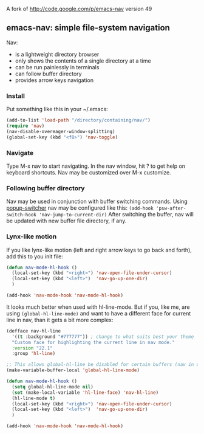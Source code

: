 A fork of http://code.google.com/p/emacs-nav version 49

## emacs-nav: simple file-system navigation

Nav:
- is a lightweight directory browser
- only shows the contents of a single directory at a time
- can be run painlessly in terminals
- can follow buffer directory
- provides arrow keys navigation

### Install
Put something like this in your ~/.emacs:

```lisp
(add-to-list 'load-path "/directory/containing/nav/")
(require 'nav)
(nav-disable-overeager-window-splitting)
(global-set-key (kbd "<f8>") 'nav-toggle)
```

### Navigate
Type M-x nav to start navigating.
In the nav window, hit ? to get help on keyboard shortcuts.
Nav may be customized over M-x customize.

### Following buffer directory

Nav may be used in conjunction with buffer switching commands.
Using [popup-switcher](https://github.com/kostafey/popup-switcher)
nav may be configured like this:
```(add-hook 'psw-after-switch-hook 'nav-jump-to-current-dir)```
After switching the buffer, nav will be updated with new buffer file
directory, if any.


### Lynx-like motion
If you like lynx-like motion (left and right arrow keys to go back and forth),
add this to you init file:

```lisp
(defun nav-mode-hl-hook ()
  (local-set-key (kbd "<right>") 'nav-open-file-under-cursor)
  (local-set-key (kbd "<left>")  'nav-go-up-one-dir)
  )

(add-hook 'nav-mode-hook 'nav-mode-hl-hook)
```

It looks much better when used with hl-line-mode.
But if you, like me, are using ```(global-hl-line-mode)```
and want to have a different face for current line in nav,
than it gets a bit more complex:

```lisp
(defface nav-hl-line
  '((t :background "#777777")) ; change to what suits best your theme
  "Custom face for highlighting the current line in nav mode."
  :version "22.1"
  :group 'hl-line)

;; This allows global-hl-line be disabled for certain buffers (nav in our case)
(make-variable-buffer-local 'global-hl-line-mode)

(defun nav-mode-hl-hook ()
  (setq global-hl-line-mode nil)
  (set (make-local-variable 'hl-line-face) 'nav-hl-line)
  (hl-line-mode t)
  (local-set-key (kbd "<right>") 'nav-open-file-under-cursor)
  (local-set-key (kbd "<left>")  'nav-go-up-one-dir)
  )

(add-hook 'nav-mode-hook 'nav-mode-hl-hook)
```
